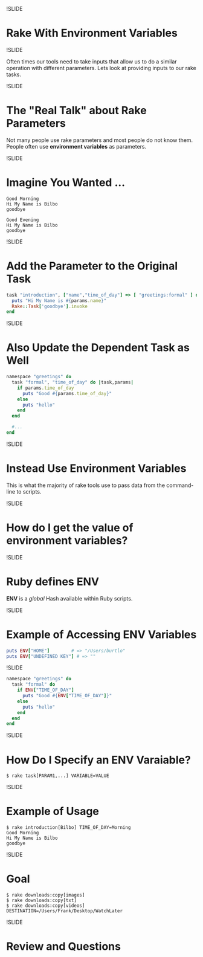 !SLIDE

# Rake With Environment Variables

!SLIDE

Often times our tools need to take inputs that allow us to do a similar
operation with different parameters. Lets look at providing inputs to our
rake tasks.

!SLIDE

# The "Real Talk" about Rake Parameters

Not many people use rake parameters and most people do not know them. People
often use **environment variables** as parameters.

!SLIDE

# Imagine You Wanted ...

```
Good Morning
Hi My Name is Bilbo
goodbye
```

```
Good Evening
Hi My Name is Bilbo
goodbye
```

!SLIDE

# Add the Parameter to the Original Task

```ruby
task "introduction", ["name","time_of_day"] => [ "greetings:formal" ] do |task,params|
  puts "Hi My Name is #{params.name}"
  Rake::Task['goodbye'].invoke
end
```

!SLIDE

# Also Update the Dependent Task as Well

```ruby
namespace "greetings" do
  task "formal", "time_of_day" do |task,params|
    if params.time_of_day
      puts "Good #{params.time_of_day}"
    else
      puts "hello"
    end
  end

  #...
end
```

!SLIDE

# Instead Use Environment Variables

This is what the majority of rake tools use to pass data from the command-line
to scripts.

!SLIDE

# How do I get the value of environment variables?

!SLIDE

# Ruby defines ENV

**ENV** is a *global* Hash available within Ruby scripts.

!SLIDE

# Example of Accessing ENV Variables

```ruby
puts ENV["HOME"]        # => "/Users/burtlo"
puts ENV["UNDEFINED KEY"] # => ""
```

!SLIDE

```ruby
namespace "greetings" do
  task "formal" do
    if ENV["TIME_OF_DAY"]
      puts "Good #{ENV["TIME_OF_DAY"]}"
    else
      puts "hello"
    end
  end
end
```

!SLIDE

# How Do I Specify an ENV Varaiable?

```
$ rake task[PARAM1,...] VARIABLE=VALUE
```

!SLIDE

# Example of Usage

```
$ rake introduction[Bilbo] TIME_OF_DAY=Morning
Good Morning
Hi My Name is Bilbo
goodbye
```

!SLIDE

# Goal

```
$ rake downloads:copy[images]
$ rake downloads:copy[txt]
$ rake downloads:copy[videos] DESTINATION=/Users/Frank/Desktop/WatchLater
```

!SLIDE

# Review and Questions
